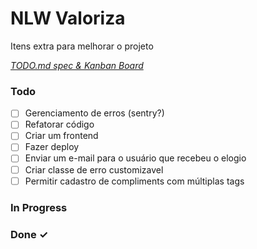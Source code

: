 # NLW Valoriza

Itens extra para melhorar o projeto

<em>[TODO.md spec & Kanban Board](https://bit.ly/3fCwKfM)</em>

### Todo

- [ ] Gerenciamento de erros (sentry?)
- [ ] Refatorar código
- [ ] Criar um frontend
- [ ] Fazer deploy
- [ ] Enviar um e-mail para o usuário que recebeu o elogio
- [ ] Criar classe de erro customizavel
- [ ] Permitir cadastro de compliments com múltiplas tags

### In Progress

### Done ✓
